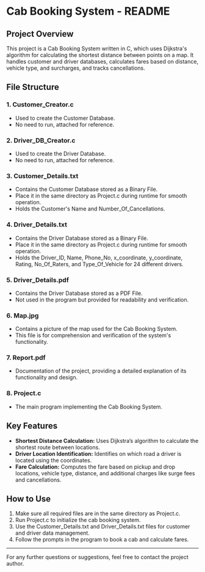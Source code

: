 # Cab Booking System - README

## Project Overview
This project is a Cab Booking System written in C, which uses Dijkstra's algorithm for calculating the shortest distance between points on a map. It handles customer and driver databases, calculates fares based on distance, vehicle type, and surcharges, and tracks cancellations.

## File Structure

### 1. **Customer_Creator.c**
- Used to create the Customer Database.  
- No need to run, attached for reference.

### 2. **Driver_DB_Creator.c**
- Used to create the Driver Database.  
- No need to run, attached for reference.

### 3. **Customer_Details.txt**
- Contains the Customer Database stored as a Binary File.  
- Place it in the same directory as Project.c during runtime for smooth operation.  
- Holds the Customer's Name and Number_Of_Cancellations.

### 4. **Driver_Details.txt**
- Contains the Driver Database stored as a Binary File.  
- Place it in the same directory as Project.c during runtime for smooth operation.  
- Holds the Driver_ID, Name, Phone_No, x_coordinate, y_coordinate, Rating, No_Of_Raters, and Type_Of_Vehicle for 24 different drivers.

### 5. **Driver_Details.pdf**
- Contains the Driver Database stored as a PDF File.  
- Not used in the program but provided for readability and verification.

### 6. **Map.jpg**
- Contains a picture of the map used for the Cab Booking System.  
- This file is for comprehension and verification of the system's functionality.

### 7. **Report.pdf**
- Documentation of the project, providing a detailed explanation of its functionality and design.

### 8. **Project.c**
- The main program implementing the Cab Booking System.

## Key Features
- **Shortest Distance Calculation:** Uses Dijkstra’s algorithm to calculate the shortest route between locations.
- **Driver Location Identification:** Identifies on which road a driver is located using the coordinates.
- **Fare Calculation:** Computes the fare based on pickup and drop locations, vehicle type, distance, and additional charges like surge fees and cancellations.

## How to Use
1. Make sure all required files are in the same directory as Project.c.
2. Run Project.c to initialize the cab booking system.
3. Use the Customer_Details.txt and Driver_Details.txt files for customer and driver data management.
4. Follow the prompts in the program to book a cab and calculate fares.

---

For any further questions or suggestions, feel free to contact the project author.